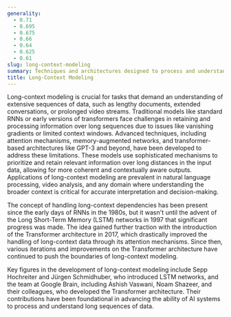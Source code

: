 ```yaml
---
generality:
  - 0.71
  - 0.695
  - 0.675
  - 0.66
  - 0.64
  - 0.625
  - 0.61
slug: long-context-modeling
summary: Techniques and architectures designed to process and understand sequences of data that are significantly longer than those typically handled by conventional models, enabling better performance on tasks requiring extended context.
title: Long-Context Modeling
---
```


Long-context modeling is crucial for tasks that demand an understanding of extensive sequences of data, such as lengthy documents, extended conversations, or prolonged video streams. Traditional models like standard RNNs or early versions of transformers face challenges in retaining and processing information over long sequences due to issues like vanishing gradients or limited context windows. Advanced techniques, including attention mechanisms, memory-augmented networks, and transformer-based architectures like GPT-3 and beyond, have been developed to address these limitations. These models use sophisticated mechanisms to prioritize and retain relevant information over long distances in the input data, allowing for more coherent and contextually aware outputs. Applications of long-context modeling are prevalent in natural language processing, video analysis, and any domain where understanding the broader context is critical for accurate interpretation and decision-making.

The concept of handling long-context dependencies has been present since the early days of RNNs in the 1980s, but it wasn't until the advent of the Long Short-Term Memory (LSTM) networks in 1997 that significant progress was made. The idea gained further traction with the introduction of the Transformer architecture in 2017, which drastically improved the handling of long-context data through its attention mechanisms. Since then, various iterations and improvements on the Transformer architecture have continued to push the boundaries of long-context modeling.

Key figures in the development of long-context modeling include Sepp Hochreiter and Jürgen Schmidhuber, who introduced LSTM networks, and the team at Google Brain, including Ashish Vaswani, Noam Shazeer, and their colleagues, who developed the Transformer architecture. Their contributions have been foundational in advancing the ability of AI systems to process and understand long sequences of data.
